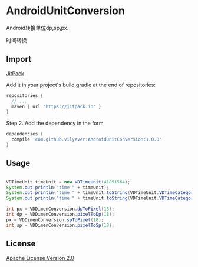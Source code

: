 # AndroidUnitConversion
Android转换单位dp,sp,px.

时间转换

## Import
[JitPack](https://jitpack.io/)

Add it in your project's build.gradle at the end of repositories:

```gradle
repositories {
  // ...
  maven { url "https://jitpack.io" }
}
```

Step 2. Add the dependency in the form

```gradle
dependencies {
  compile 'com.github.vilyever:AndroidUnitConversion:1.0.0'
}
```

## Usage
```java

VDTimeUnit timeUnit = new VDTimeUnit(41891564);
System.out.println("time " + timeUnit);
System.out.println("time " + timeUnit.toString(VDTimeUnit.VDTimeCategory.Hour, VDTimeUnit.VDTimeCategory.Millisecond));
System.out.println("time " + timeUnit.toString(VDTimeUnit.VDTimeCategory.Second, VDTimeUnit.VDTimeCategory.Hour));

int px = VDDimenConversion.dpToPixel(18);
int dp = VDDimenConversion.pixelToDp(18);
px = VDDimenConversion.spToPixel(18);
int sp = VDDimenConversion.pixelToSp(18);
```

## License
[Apache License Version 2.0](http://www.apache.org/licenses/LICENSE-2.0.txt)

